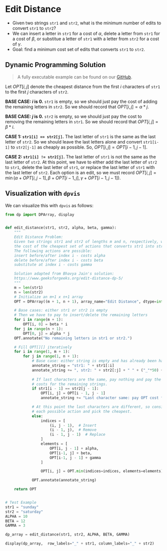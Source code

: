 # Edit Distance

- Given two strings `str1` and `str2`, what is the minimum number of edits
  to convert `str1` to `str2`?
- We can insert a letter in `str1` for a cost of $\alpha$, delete a letter from
  `str1` for a cost of $\beta$, or substitue a letter of `str1` with a letter
   from `str2` for a cost of $\gamma$.
- Goal: find a minimum cost set of edits that converts `str1` to `str2`.

## Dynamic Programming Solution

> A fully executable example can be found on our [GitHub](https://github.com/itsdawei/dpvis/tree/main/demos/edit_distance_2d.py).

Let $OPT[i, j]$ denote the cheapest distance from the first $i$ characters of `str1`
to the first $j$ characters of `str2`.

**BASE CASE: $i$ is $0$.** `str1` is empty, 
so we should just pay the cost of adding the remaining letters in `str2`. So
we should record that $OPT[i, j] = \alpha * j$.

**BASE CASE: $j$ is $0$.** `str2` is empty, 
so we should just pay the cost to removing the remaining letters in `str1`. So
we should record that $OPT[i, j] = \beta * i$.

**CASE 1: `str1[i] == str2[j]`.** The last letter of `str1` is the same as
the last letter of `str2`. So we should leave the last letters alone and convert
`str1[i-1]` to `str2[j-1]` as cheaply as possible. So, $OPT[i, j] = OPT[i-1, j-1]$.

**CASE 2: `str1[i] != str2[j]`.** The last letter of `str1` is not the same as
the last letter of `str2`. At this point, we have to either add the last letter of 
`str2` to `str1`, delete the last letter of `str1`, or replace the last letter of 
`str1` with the last letter of `str2`. Each option is an edit, so we must record
$OPT[i, j] = \min(\alpha + OPT[i, j - 1], \beta + OPT[i - 1, j], \gamma + OPT[i - 1, j - 1])$.

## Visualization with `dpvis`

We can visualize this with `dpvis` as follows:

```python linenums="1"
from dp import DPArray, display


def edit_distance(str1, str2, alpha, beta, gamma):
    """
    Edit Distance Problem:
    Given two strings str1 and str2 of lengths m and n, respectively, what is 
    the cost of the cheapest set of actions that converts str1 into str2?
    The following actions are possible:
    insert before/after index i - costs alpha
    delete before/after index i - costs beta
    substitute at index i - costs gamma

    Solution adapted from Bhavya Jain's solution:
    https://www.geeksforgeeks.org/edit-distance-dp-5/
    """
    m = len(str1)
    n = len(str2)
    # Initialize an m+1 x n+1 array
    OPT = DPArray((m + 1, n + 1), array_name="Edit Distance", dtype=int)

    # Base cases: either str1 or str2 is empty
    # Then we have to pay to insert/delete the remaining letters
    for i in range(m + 1):
        OPT[i, 0] = beta * i
    for j in range(n + 1):
        OPT[0, j] = alpha * j
    OPT.annotate("No remaining letters in str1 or str2.")

    # Fill OPT[][] iteratively
    for i in range(1, m + 1):
        for j in range(1, n + 1):
            # Base case: either string is empty and has already been handled.
            annotate_string = "str1: " + str1[:i]
            annotate_string += ", str2: " + str2[:j] + " " + ("_"*50) + " "
            
            # If last characters are the same, pay nothing and pay the optimal
            # costs for the remaining strings.
            if str1[i - 1] == str2[j - 1]:
                OPT[i, j] = OPT[i - 1, j - 1]
                annotate_string += "Last character same: pay OPT cost for remaining strings."

            # At this point the last characters are different, so consider
            # each possible action and pick the cheapest.
            else:
                indices = [
                    (i, j - 1),  # Insert
                    (i - 1, j),  # Remove
                    (i - 1, j - 1)  # Replace
                ]
                elements = [
                    OPT[i, j - 1] + alpha,
                    OPT[i-1, j] + beta,
                    OPT[i-1, j - 1] + gamma
                ]

                OPT[i, j] = OPT.min(indices=indices, elements=elements)

            OPT.annotate(annotate_string)

    return OPT


# Test Example
str1 = "sunday"
str2 = "saturday"
ALPHA = 10
BETA = 12
GAMMA = 3

dp_array = edit_distance(str1, str2, ALPHA, BETA, GAMMA)

display(dp_array,  row_labels="_" + str1, column_labels="_" + str2)
```
